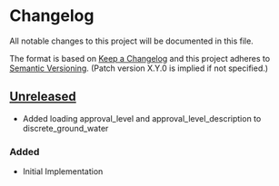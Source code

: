 # Changelog
All notable changes to this project will be documented in this file.

The format is based on [Keep a Changelog](http://keepachangelog.com/en/1.0.0/)
and this project adheres to [Semantic Versioning](http://semver.org/spec/v2.0.0.html). (Patch version X.Y.0 is implied if not specified.)

## [Unreleased](https://github.com/usgs/aqts-capture-field-visit-transform)
- Added loading approval_level and approval_level_description to discrete_ground_water

### Added
-   Initial Implementation
